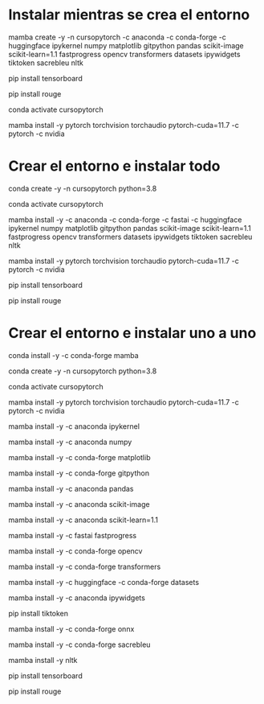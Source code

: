 # Instalar mientras se crea el entorno
mamba create -y -n cursopytorch -c anaconda -c conda-forge -c huggingface ipykernel numpy matplotlib gitpython pandas scikit-image scikit-learn=1.1 fastprogress opencv transformers datasets ipywidgets tiktoken sacrebleu nltk

pip install tensorboard

pip install rouge

conda activate cursopytorch

mamba install -y pytorch torchvision torchaudio pytorch-cuda=11.7 -c pytorch -c nvidia

# Crear el entorno e instalar todo
conda create -y -n cursopytorch python=3.8

conda activate cursopytorch

mamba install -y -c anaconda -c conda-forge -c fastai -c huggingface ipykernel numpy matplotlib gitpython pandas scikit-image scikit-learn=1.1 fastprogress opencv transformers datasets ipywidgets tiktoken sacrebleu nltk

mamba install -y pytorch torchvision torchaudio pytorch-cuda=11.7 -c pytorch -c nvidia

pip install tensorboard

pip install rouge

# Crear el entorno e instalar uno a uno
conda install -y -c conda-forge mamba

conda create -y -n cursopytorch python=3.8

conda activate cursopytorch

mamba install -y pytorch torchvision torchaudio pytorch-cuda=11.7 -c pytorch -c nvidia

mamba install -y -c anaconda ipykernel

mamba install -y -c anaconda numpy 

mamba install -y -c conda-forge matplotlib

mamba install -y -c conda-forge gitpython

mamba install -y -c anaconda pandas

mamba install -y -c anaconda scikit-image

mamba install -y -c anaconda scikit-learn=1.1

mamba install -y -c fastai fastprogress

mamba install -y -c conda-forge opencv

mamba install -y -c conda-forge transformers

mamba install -y -c huggingface -c conda-forge datasets

mamba install -y -c anaconda ipywidgets

pip install tiktoken

mamba install -y -c conda-forge onnx

mamba install -y -c conda-forge sacrebleu

mamba install -y nltk

pip install tensorboard

pip install rouge